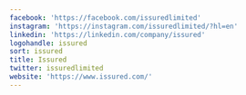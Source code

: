 ```yaml
---
facebook: 'https://facebook.com/issuredlimited'
instagram: 'https://instagram.com/issuredlimited/?hl=en'
linkedin: 'https://linkedin.com/company/issured'
logohandle: issured
sort: issured
title: Issured
twitter: issuredlimited
website: 'https://www.issured.com/'
---
```

